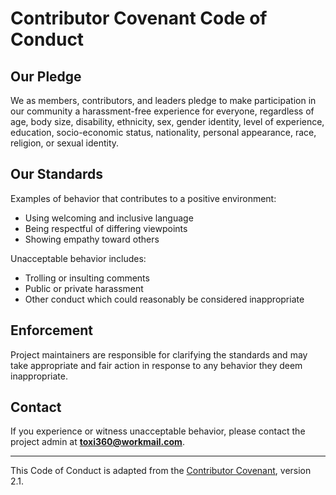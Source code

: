 # Contributor Covenant Code of Conduct

## Our Pledge

We as members, contributors, and leaders pledge to make participation in our community a harassment-free experience for everyone, regardless of age, body size, disability, ethnicity, sex, gender identity, level of experience, education, socio-economic status, nationality, personal appearance, race, religion, or sexual identity.

## Our Standards

Examples of behavior that contributes to a positive environment:
- Using welcoming and inclusive language
- Being respectful of differing viewpoints
- Showing empathy toward others

Unacceptable behavior includes:
- Trolling or insulting comments
- Public or private harassment
- Other conduct which could reasonably be considered inappropriate

## Enforcement

Project maintainers are responsible for clarifying the standards and may take appropriate and fair action in response to any behavior they deem inappropriate.

## Contact

If you experience or witness unacceptable behavior, please contact the project admin at **toxi360@workmail.com**.

---

This Code of Conduct is adapted from the [Contributor Covenant](https://www.contributor-covenant.org), version 2.1.
